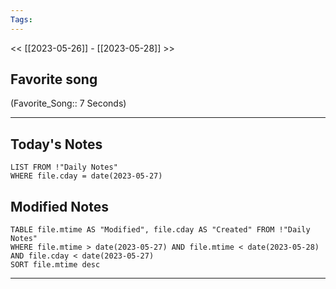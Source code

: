 ```yaml
---
Tags:
---
```

<< [[2023-05-26]] - [[2023-05-28]] >>
## Favorite song
(Favorite_Song:: 7 Seconds)

___
## Today's Notes
```dataview
LIST FROM !"Daily Notes"
WHERE file.cday = date(2023-05-27)
```
## Modified Notes
```dataview
TABLE file.mtime AS "Modified", file.cday AS "Created" FROM !"Daily Notes" 
WHERE file.mtime > date(2023-05-27) AND file.mtime < date(2023-05-28) AND file.cday < date(2023-05-27)
SORT file.mtime desc
```
___
